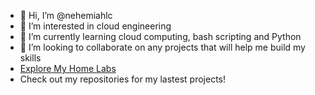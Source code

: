 - 👋 Hi, I’m @nehemiahlc
- 👀 I’m interested in cloud engineering
- 🌱 I’m currently learning cloud computing, bash scripting and Python
- 💞️ I’m looking to collaborate on any projects that will help me build my skills
- [Explore My Home Labs
](https://www.notion.so/My-Home-Labs-63ab5efdf7b142258e4070fb9ac0b456?pvs=4)
- Check out my repositories for my lastest projects!
  
